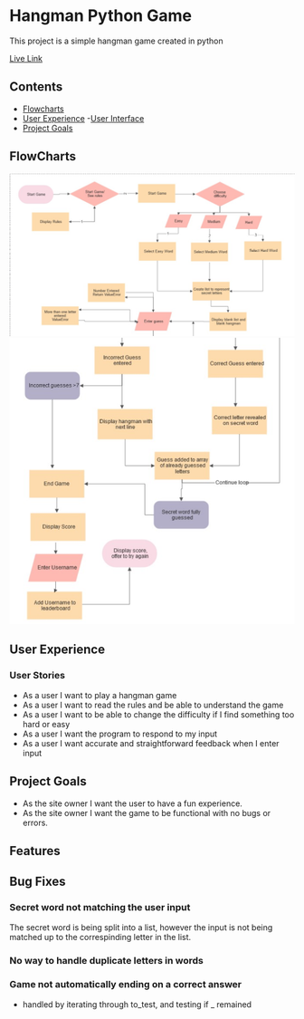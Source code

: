 # Hangman Python Game

This project is a simple hangman game created in python

[Live Link]()

## Contents

- [Flowcharts](#Flowcharts)
- [User Experience](#User-Experience)
    -[User Interface](#user-interface)
- [Project Goals](#project-goals)

## FlowCharts
![The top half of a flowchart showing the beginning actions of starting the hangman game](assets/readme/flowchart-1.jpg)<br>
![The bottom half of a flowcchart showing the ending actions of the hangman game](assets/readme/flowchart-2.jpg)


## User Experience

### User Stories

- As a user I want to play a hangman game
- As a user I want to read the rules and be able to understand the game 
- As a user I want to be able to change the difficulty if I find something too hard or easy
- As a user I want the program to respond to my input
- As a user I want accurate and straightforward feedback when I enter input

## Project Goals

- As the site owner I want the user to have a fun experience.
- As the site owner I want the game to be functional with no bugs or errors.

## Features



## Bug Fixes

### Secret word not matching the user input

The secret word is being split into a list, however the input is not being matched up to the correspinding letter in the list.

### No way to handle duplicate letters in words

### Game not automatically ending on a correct answer

- handled by iterating through to_test, and testing if _ remained
